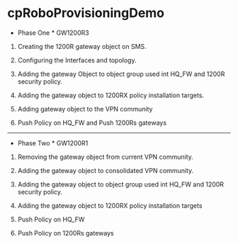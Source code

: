 # cpRoboProvisioningDemo


* Phase One *
GW1200R3

1. Creating the 1200R gateway object on SMS.

2. Configuring the Interfaces and topology.

3. Adding the gateway Object to object group used int HQ_FW and 1200R security policy.

4. Adding the gateway object to 1200RX policy installation targets.

5. Adding gateway object to the VPN community 

6. Push Policy on HQ_FW and Push 1200Rs gateways


--------------------------------------------------------------------------------------------------------------------------

* Phase Two * 
GW1200R1

1. Removing the gateway object from current VPN community.

2. Adding the gateway object to consolidated VPN community.

3. Adding the gateway object to object group used int HQ_FW and 1200R security policy.

4. Adding the gateway object to 1200RX policy installation targets

5. Push Policy on HQ_FW 

6. Push Policy on 1200Rs gateways

